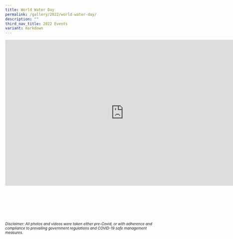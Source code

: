 ```yaml
---
title: World Water Day
permalink: /gallery/2022/world-water-day/
description: ""
third_nav_title: 2022 Events
variant: markdown
---
```

<iframe allowfullscreen="true" height="469" width="760" frameborder="0" src="https://docs.google.com/presentation/d/e/2PACX-1vSRGqDo6lBqmnwm-IOXEMqPYffxvKE8Ctq2foZMZwVt5c_dyCcT8qM0-G6WZwQd7MnJ_Fy-7oOqDI-6/embed?start=true&amp;loop=true&amp;delayms=3000"></iframe>

<br><br><br><br><br><br>
<sup>_Disclaimer: All photos and videos were taken either pre-Covid, or with adherence and compliance to prevailing government regulations and COVID-19 safe management measures._</sup>